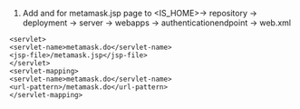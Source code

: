 1. Add <servlet-mapping> and  <servlet> for metamask.jsp page to <IS_HOME>-> repository -> deployment -> server ->
   webapps -> authenticationendpoint -> web.xml

``` 
<servlet>
<servlet-name>metamask.do</servlet-name>
<jsp-file>/metamask.jsp</jsp-file>
</servlet>
<servlet-mapping>
<servlet-name>metamask.do</servlet-name>
<url-pattern>/metamask.do</url-pattern>
</servlet-mapping>
```